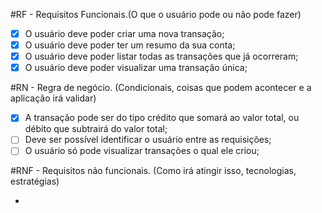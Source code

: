 #RF - Requisitos Funcionais.(O que o usuário pode ou não pode fazer)

- [x] O usuário deve poder criar uma nova transação;
- [x] O usuário deve poder ter um resumo da sua conta;
- [x] O usuário deve poder listar todas as transações que já ocorreram;
- [x] O usuário deve poder visualizar uma transação única;

#RN - Regra de negócio. (Condicionais, coisas que podem acontecer e a aplicação irá validar)

- [x] A transação pode ser do tipo crédito que somará ao valor total, ou débito que subtrairá do valor total;
- [ ] Deve ser possível identificar o usuário entre as requisições;
- [ ] O usuário só pode visualizar transações o qual ele criou;

#RNF - Requisitos não funcionais. (Como irá atingir isso, tecnologias, estratégias)

- 